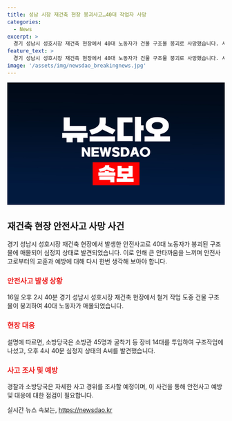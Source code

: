 ```yaml
---
title: 성남 시장 재건축 현장 붕괴사고…40대 작업자 사망
categories:
  - News
excerpt: >
  경기 성남시 성호시장 재건축 현장에서 40대 노동자가 건물 구조물 붕괴로 사망했습니다. 사고는 철거 작업 도중 발생했으며, 다른 노동자 4명은 무사했습니다. 소방당국은 45명의 소방관과 장비 14대를 동원하여 구조작업을 진행했으나 A씨는 심정지 상태로 발견되었습니다. 사고 경위에 대한 경찰과 소방당국의 조사가 이루어지고 있습니다. (150자)
feature_text: >
  경기 성남시 성호시장 재건축 현장에서 40대 노동자가 건물 구조물 붕괴로 사망했습니다. 사고는 철거 작업 도중 발생했으며, 다른 노동자 4명은 무사했습니다. 소방당국은 45명의 소방관과 장비 14대를 동원하여 구조작업을 진행했으나 A씨는 심정지 상태로 발견되었습니다. 사고 경위에 대한 경찰과 소방당국의 조사가 이루어지고 있습니다. (150자)
image: '/assets/img/newsdao_breakingnews.jpg'
---
```


<p><img src="/assets/img/newsdao_breakingnews.jpg" alt="ranknews 속보" /></p>

<h2 data-ke-size="size26">재건축 현장 안전사고 사망 사건</h2>

<p data-ke-size="size16">경기 성남시 성호시장 재건축 현장에서 발생한 안전사고로 40대 노동자가 붕괴된 구조물에 매몰되어 심정지 상태로 발견되었습니다. 이로 인해 큰 안타까움을 느끼며 안전사고로부터의 교훈과 예방에 대해 다시 한번 생각해 보아야 합니다. </p>

<h3><b><span style="color: #ee2323;">안전사고 발생 상황</span></b></h3>

<p data-ke-size="size16">16일 오후 2시 40분 경기 성남시 성호시장 재건축 현장에서 철거 작업 도중 건물 구조물이 붕괴하여 40대 노동자가 매몰되었습니다. </p>

<h3><b><span style="color: #ee2323;">현장 대응</span></b></h3>

<p data-ke-size="size16">설명에 따르면, 소방당국은 소방관 45명과 굴착기 등 장비 14대를 투입하여 구조작업에 나섰고, 오후 4시 40분 심정지 상태의 A씨를 발견했습니다.</p>

<h3><b><span style="color: #ee2323;">사고 조사 및 예방</span></b></h3>

<p data-ke-size="size16">경찰과 소방당국은 자세한 사고 경위를 조사할 예정이며, 이 사건을 통해 안전사고 예방 및 대응에 대한 점검이 필요합니다. </p>
실시간 뉴스 속보는, <a href="https://newsdao.kr" rel="dofollow">https://newsdao.kr</a>


